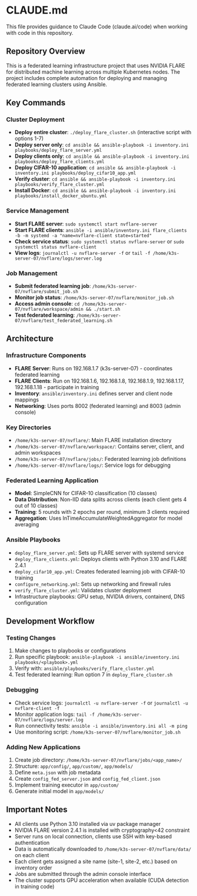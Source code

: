 # CLAUDE.md

This file provides guidance to Claude Code (claude.ai/code) when working with code in this repository.

## Repository Overview

This is a federated learning infrastructure project that uses NVIDIA FLARE for distributed machine learning across multiple Kubernetes nodes. The project includes complete automation for deploying and managing federated learning clusters using Ansible.

## Key Commands

### Cluster Deployment
- **Deploy entire cluster**: `./deploy_flare_cluster.sh` (interactive script with options 1-7)
- **Deploy server only**: `cd ansible && ansible-playbook -i inventory.ini playbooks/deploy_flare_server.yml`
- **Deploy clients only**: `cd ansible && ansible-playbook -i inventory.ini playbooks/deploy_flare_clients.yml`
- **Deploy CIFAR-10 application**: `cd ansible && ansible-playbook -i inventory.ini playbooks/deploy_cifar10_app.yml`
- **Verify cluster**: `cd ansible && ansible-playbook -i inventory.ini playbooks/verify_flare_cluster.yml`
- **Install Docker**: `cd ansible && ansible-playbook -i inventory.ini playbooks/install_docker_ubuntu.yml`

### Service Management
- **Start FLARE server**: `sudo systemctl start nvflare-server`
- **Start FLARE clients**: `ansible -i ansible/inventory.ini flare_clients -b -m systemd -a "name=nvflare-client state=started"`
- **Check service status**: `sudo systemctl status nvflare-server` or `sudo systemctl status nvflare-client`
- **View logs**: `journalctl -u nvflare-server -f` or `tail -f /home/k3s-server-07/nvflare/logs/server.log`

### Job Management
- **Submit federated learning job**: `/home/k3s-server-07/nvflare/submit_job.sh`
- **Monitor job status**: `/home/k3s-server-07/nvflare/monitor_job.sh`
- **Access admin console**: `cd /home/k3s-server-07/nvflare/workspace/admin && ./start.sh`
- **Test federated learning**: `/home/k3s-server-07/nvflare/test_federated_learning.sh`

## Architecture

### Infrastructure Components
- **FLARE Server**: Runs on 192.168.1.7 (k3s-server-07) - coordinates federated learning
- **FLARE Clients**: Run on 192.168.1.6, 192.168.1.8, 192.168.1.9, 192.168.1.17, 192.168.1.18 - participate in training
- **Inventory**: `ansible/inventory.ini` defines server and client node mappings
- **Networking**: Uses ports 8002 (federated learning) and 8003 (admin console)

### Key Directories
- `/home/k3s-server-07/nvflare/`: Main FLARE installation directory
- `/home/k3s-server-07/nvflare/workspace/`: Contains server, client, and admin workspaces
- `/home/k3s-server-07/nvflare/jobs/`: Federated learning job definitions
- `/home/k3s-server-07/nvflare/logs/`: Service logs for debugging

### Federated Learning Application
- **Model**: SimpleCNN for CIFAR-10 classification (10 classes)
- **Data Distribution**: Non-IID data splits across clients (each client gets 4 out of 10 classes)
- **Training**: 5 rounds with 2 epochs per round, minimum 3 clients required
- **Aggregation**: Uses InTimeAccumulateWeightedAggregator for model averaging

### Ansible Playbooks
- `deploy_flare_server.yml`: Sets up FLARE server with systemd service
- `deploy_flare_clients.yml`: Deploys clients with Python 3.10 and FLARE 2.4.1
- `deploy_cifar10_app.yml`: Creates federated learning job with CIFAR-10 training
- `configure_networking.yml`: Sets up networking and firewall rules
- `verify_flare_cluster.yml`: Validates cluster deployment
- Infrastructure playbooks: GPU setup, NVIDIA drivers, containerd, DNS configuration

## Development Workflow

### Testing Changes
1. Make changes to playbooks or configurations
2. Run specific playbook: `ansible-playbook -i ansible/inventory.ini playbooks/<playbook>.yml`
3. Verify with: `ansible/playbooks/verify_flare_cluster.yml`
4. Test federated learning: Run option 7 in `deploy_flare_cluster.sh`

### Debugging
- Check service logs: `journalctl -u nvflare-server -f` or `journalctl -u nvflare-client -f`
- Monitor application logs: `tail -f /home/k3s-server-07/nvflare/logs/server.log`
- Run connectivity tests: `ansible -i ansible/inventory.ini all -m ping`
- Use monitoring script: `/home/k3s-server-07/nvflare/monitor_job.sh`

### Adding New Applications
1. Create job directory: `/home/k3s-server-07/nvflare/jobs/<app_name>/`
2. Structure: `app/config/`, `app/custom/`, `app/models/`
3. Define `meta.json` with job metadata
4. Create `config_fed_server.json` and `config_fed_client.json`
5. Implement training executor in `app/custom/`
6. Generate initial model in `app/models/`

## Important Notes

- All clients use Python 3.10 installed via uv package manager
- NVIDIA FLARE version 2.4.1 is installed with cryptography<42 constraint
- Server runs on local connection, clients use SSH with key-based authentication
- Data is automatically downloaded to `/home/k3s-server-07/nvflare/data/` on each client
- Each client gets assigned a site name (site-1, site-2, etc.) based on inventory order
- Jobs are submitted through the admin console interface
- The cluster supports GPU acceleration when available (CUDA detection in training code)